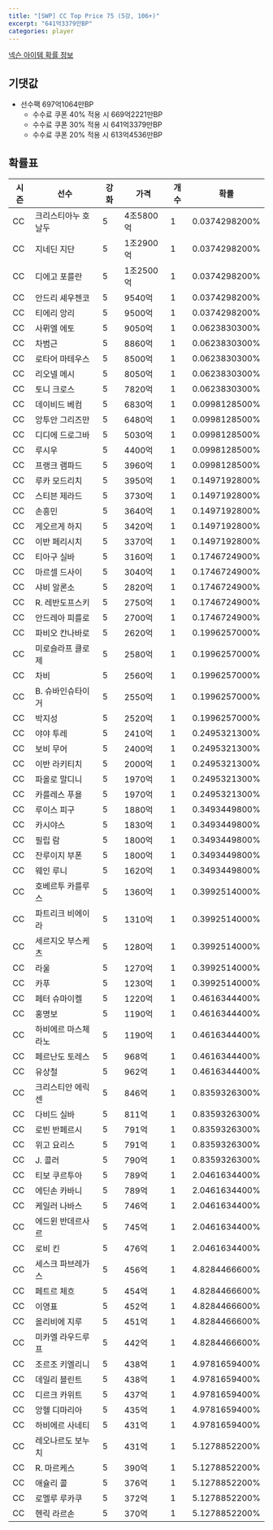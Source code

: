 ```yaml
---
title: "[SWP] CC Top Price 75 (5강, 106+)"
excerpt: "641억3379만BP"
categories: player
---
```

[넥슨 아이템 확률 정보](http://iteminfo.nexon.com/probability/fco?sn=7445)

## 기댓값
- 선수팩 697억1064만BP
  - 수수료 쿠폰 40% 적용 시 669억2221만BP
  - 수수료 쿠폰 30% 적용 시 641억3379만BP
  - 수수료 쿠폰 20% 적용 시 613억4536만BP


## 확률표

|시즌|선수|강화|가격|개수|확률|
|---|---|---|---|---|---|
|CC|크리스티아누 호날두|5|4조5800억|1|0.0374298200%|
|CC|지네딘 지단|5|1조2900억|1|0.0374298200%|
|CC|디에고 포를란|5|1조2500억|1|0.0374298200%|
|CC|안드리 셰우첸코|5|9540억|1|0.0374298200%|
|CC|티에리 앙리|5|9500억|1|0.0374298200%|
|CC|사뮈엘 에토|5|9050억|1|0.0623830300%|
|CC|차범근|5|8860억|1|0.0623830300%|
|CC|로타어 마테우스|5|8500억|1|0.0623830300%|
|CC|리오넬 메시|5|8050억|1|0.0623830300%|
|CC|토니 크로스|5|7820억|1|0.0623830300%|
|CC|데이비드 베컴|5|6830억|1|0.0998128500%|
|CC|앙투안 그리즈만|5|6480억|1|0.0998128500%|
|CC|디디에 드로그바|5|5030억|1|0.0998128500%|
|CC|루시우|5|4400억|1|0.0998128500%|
|CC|프랭크 램파드|5|3960억|1|0.0998128500%|
|CC|루카 모드리치|5|3950억|1|0.1497192800%|
|CC|스티븐 제라드|5|3730억|1|0.1497192800%|
|CC|손흥민|5|3640억|1|0.1497192800%|
|CC|게오르게 하지|5|3420억|1|0.1497192800%|
|CC|이반 페리시치|5|3370억|1|0.1497192800%|
|CC|티아구 실바|5|3160억|1|0.1746724900%|
|CC|마르셀 드사이|5|3040억|1|0.1746724900%|
|CC|샤비 알론소|5|2820억|1|0.1746724900%|
|CC|R. 레반도프스키|5|2750억|1|0.1746724900%|
|CC|안드레아 피를로|5|2700억|1|0.1746724900%|
|CC|파비오 칸나바로|5|2620억|1|0.1996257000%|
|CC|미로슬라프 클로제|5|2580억|1|0.1996257000%|
|CC|차비|5|2560억|1|0.1996257000%|
|CC|B. 슈바인슈타이거|5|2550억|1|0.1996257000%|
|CC|박지성|5|2520억|1|0.1996257000%|
|CC|야야 투레|5|2410억|1|0.2495321300%|
|CC|보비 무어|5|2400억|1|0.2495321300%|
|CC|이반 라키티치|5|2000억|1|0.2495321300%|
|CC|파올로 말디니|5|1970억|1|0.2495321300%|
|CC|카를레스 푸욜|5|1970억|1|0.2495321300%|
|CC|루이스 피구|5|1880억|1|0.3493449800%|
|CC|카시야스|5|1830억|1|0.3493449800%|
|CC|필립 람|5|1800억|1|0.3493449800%|
|CC|잔루이지 부폰|5|1800억|1|0.3493449800%|
|CC|웨인 루니|5|1620억|1|0.3493449800%|
|CC|호베르투 카를루스|5|1360억|1|0.3992514000%|
|CC|파트리크 비에이라|5|1310억|1|0.3992514000%|
|CC|세르지오 부스케츠|5|1280억|1|0.3992514000%|
|CC|라울|5|1270억|1|0.3992514000%|
|CC|카푸|5|1230억|1|0.3992514000%|
|CC|페터 슈마이켈|5|1220억|1|0.4616344400%|
|CC|홍명보|5|1190억|1|0.4616344400%|
|CC|하비에르 마스체라노|5|1190억|1|0.4616344400%|
|CC|페르난도 토레스|5|968억|1|0.4616344400%|
|CC|유상철|5|962억|1|0.4616344400%|
|CC|크리스티안 에릭센|5|846억|1|0.8359326300%|
|CC|다비드 실바|5|811억|1|0.8359326300%|
|CC|로빈 반페르시|5|791억|1|0.8359326300%|
|CC|위고 요리스|5|791억|1|0.8359326300%|
|CC|J. 콜러|5|790억|1|0.8359326300%|
|CC|티보 쿠르투아|5|789억|1|2.0461634400%|
|CC|에딘손 카바니|5|789억|1|2.0461634400%|
|CC|케일러 나바스|5|746억|1|2.0461634400%|
|CC|에드윈 반데르사르|5|745억|1|2.0461634400%|
|CC|로비 킨|5|476억|1|2.0461634400%|
|CC|세스크 파브레가스|5|456억|1|4.8284466600%|
|CC|페트르 체흐|5|454억|1|4.8284466600%|
|CC|이영표|5|452억|1|4.8284466600%|
|CC|올리비에 지루|5|451억|1|4.8284466600%|
|CC|미카엘 라우드루프|5|442억|1|4.8284466600%|
|CC|조르조 키엘리니|5|438억|1|4.9781659400%|
|CC|데일리 블린트|5|438억|1|4.9781659400%|
|CC|디르크 카위트|5|437억|1|4.9781659400%|
|CC|앙헬 디마리아|5|435억|1|4.9781659400%|
|CC|하비에르 사네티|5|431억|1|4.9781659400%|
|CC|레오나르도 보누치|5|431억|1|5.1278852200%|
|CC|R. 마르케스|5|390억|1|5.1278852200%|
|CC|애슐리 콜|5|376억|1|5.1278852200%|
|CC|로멜루 루카쿠|5|372억|1|5.1278852200%|
|CC|헨릭 라르손|5|370억|1|5.1278852200%|
